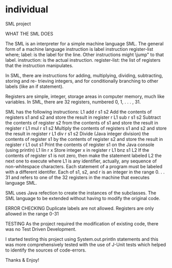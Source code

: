# individual
SML project

WHAT THE SML DOES

The SML is an interpreter for a simple machine language SML. The general form of a machine language instruction is
label instruction register-list
where;
label: is the label for the line. Other instructions might \jump" to that label.
instruction: is the actual instruction.
register-list: the list of registers that the instruction manipulates.

In SML, there are instructions for adding, multiplying, dividing, subtracting, storing and re-
trieving integers, and for conditionally branching to other labels (like an if statement).

Registers are simple, integer, storage areas in computer memory, much like variables.
In SML, there are 32 registers, numbered 0, 1, . . . , 31.

SML has the following instructions:
L1 add r s1 s2 Add the contents of registers s1 and s2 and store the result in register r
L1 sub r s1 s2 Subtract the contents of register s2 from the contents of s1 and store the result in register r
L1 mul r s1 s2 Multiply the contents of registers s1 and s2 and store the result in register r
L1 div r s1 s2 Divide (Java integer division) the contents of register s1 by the contents of register s2 and store the result in register r
L1 out s1 Print the contents of register s1 on the Java console (using println)
L1 lin r x Store integer x in register r
L1 bnz s1 L2 If the contents of register s1 is not zero, then make the statement labeled L2 the next one to execute
where
L1 is any identifier, actually, any sequence of non-whitespace characters.
Each statement of a program must be labeled with a different identifer.
Each of s1, s2, and r is an integer in the range 0. . . 31 and refers to one of the 32 registers in the machine that executes language SML.


SML uses Java refection to create the instances of the subclasses. The SML language to be extended without having to modify
the original code.

ERROR CHECKING
Duplicate labels are not allowed.
Registers are only allowed in the range 0-31

TESTING
As the project required the modification of existing code, there was no Test Driven Development.

I started testing this project using System.out.println statements and this was more comprehensively tested with the use of J-Unit tests 
which helped to identify the sources of code-errors.

Thanks & Enjoy!

